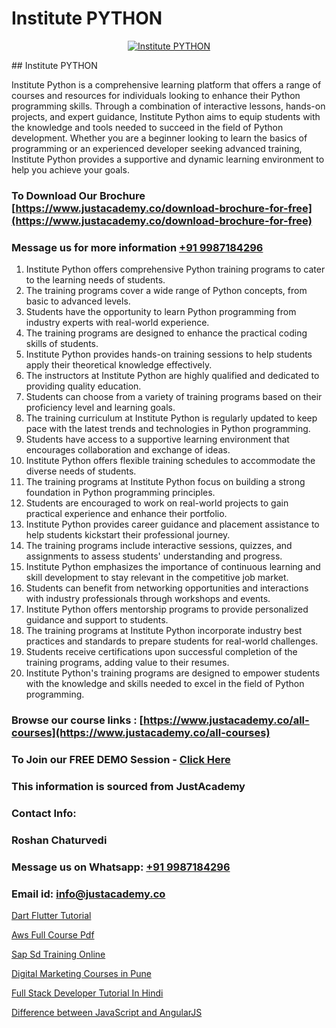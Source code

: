 # Institute PYTHON

<p align="center">
  <a href="https://justacademy.co/course-detail/python-training">
    <img src="https://justacademy.co/storage2/course_image/1709713400_course_image.webp" alt="Institute PYTHON">
  </a>
</p>
## Institute PYTHON

Institute Python is a comprehensive learning platform that offers a range of courses and resources for individuals looking to enhance their Python programming skills. Through a combination of interactive lessons, hands-on projects, and expert guidance, Institute Python aims to equip students with the knowledge and tools needed to succeed in the field of Python development. Whether you are a beginner looking to learn the basics of programming or an experienced developer seeking advanced training, Institute Python provides a supportive and dynamic learning environment to help you achieve your goals.
### To Download Our Brochure [https://www.justacademy.co/download-brochure-for-free](https://www.justacademy.co/download-brochure-for-free)
### Message us for more information [+91 9987184296](https://api.whatsapp.com/send?phone=919987184296)
1) Institute Python offers comprehensive Python training programs to cater to the learning needs of students.
2) The training programs cover a wide range of Python concepts, from basic to advanced levels.
3) Students have the opportunity to learn Python programming from industry experts with real-world experience.
4) The training programs are designed to enhance the practical coding skills of students.
5) Institute Python provides hands-on training sessions to help students apply their theoretical knowledge effectively.
6) The instructors at Institute Python are highly qualified and dedicated to providing quality education.
7) Students can choose from a variety of training programs based on their proficiency level and learning goals.
8) The training curriculum at Institute Python is regularly updated to keep pace with the latest trends and technologies in Python programming.
9) Students have access to a supportive learning environment that encourages collaboration and exchange of ideas.
10) Institute Python offers flexible training schedules to accommodate the diverse needs of students.
11) The training programs at Institute Python focus on building a strong foundation in Python programming principles.
12) Students are encouraged to work on real-world projects to gain practical experience and enhance their portfolio.
13) Institute Python provides career guidance and placement assistance to help students kickstart their professional journey.
14) The training programs include interactive sessions, quizzes, and assignments to assess students' understanding and progress.
15) Institute Python emphasizes the importance of continuous learning and skill development to stay relevant in the competitive job market.
16) Students can benefit from networking opportunities and interactions with industry professionals through workshops and events.
17) Institute Python offers mentorship programs to provide personalized guidance and support to students.
18) The training programs at Institute Python incorporate industry best practices and standards to prepare students for real-world challenges.
19) Students receive certifications upon successful completion of the training programs, adding value to their resumes.
20) Institute Python's training programs are designed to empower students with the knowledge and skills needed to excel in the field of Python programming.

### Browse our course links : [https://www.justacademy.co/all-courses](https://www.justacademy.co/all-courses) 
### To Join our FREE DEMO Session - [Click Here](https://www.justacademy.co/register-for-course-demo)


### This information is sourced from JustAcademy
### Contact Info:
### Roshan Chaturvedi
### Message us on Whatsapp: [+91 9987184296](https://api.whatsapp.com/send?phone=919987184296)
### Email id: [info@justacademy.co](mailto:info@justacademy.co)
                
[Dart Flutter Tutorial](0)

[Aws Full Course Pdf](https://www.linkedin.com/pulse/aws-full-course-pdf-software-training-mountain-view-av7le?trackingId=XnEcPWUdP3li52ZEaO47TA%3D%3D&lipi=urn%3Ali%3Apage%3Aorganization_admin_admin_feed_index%3B396a4c81-0a90-47a5-ad5c-c37fd268bc2b)

[Sap Sd Training Online](https://medium.com/@abhidnya.1068/sap-sd-training-online-a5c6d2092d02)

[Digital Marketing Courses in Pune](https://medium.com/@surajvaishnav5015/digital-marketing-courses-in-pune-90a52bf135f2)

[Full Stack Developer Tutorial In Hindi](https://justacademyin.github.io/Articles/Full-Stack-Developer-Tutorial-In-Hindi)

[Difference between JavaScript and AngularJS](https://justacademyin.github.io/justacademy/difference-between-javascript-and-angularjs)

